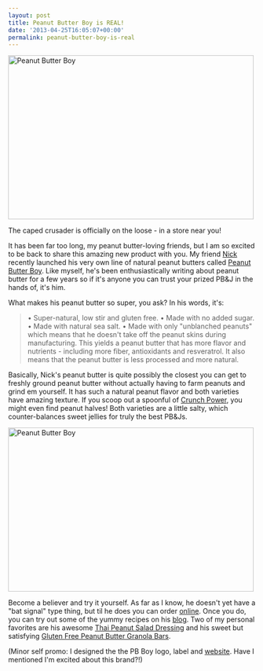 ```yaml
---
layout: post
title: Peanut Butter Boy is REAL!
date: '2013-04-25T16:05:07+00:00'
permalink: peanut-butter-boy-is-real
---
```

<a href="http://www.flickr.com/photos/kstar810/8681849910/" title="Peanut Butter Boy by kstar810, on Flickr"><img src="http://farm9.staticflickr.com/8115/8681849910_69ee9c7612.jpg" width="500" height="334" alt="Peanut Butter Boy"></a>

The caped crusader is officially on the loose - in a store near you!

It has been far too long, my peanut butter-loving friends, but I am so excited to be back to share this amazing new product with you. My friend <a href="http://www.peanutbutterboy.com/">Nick</a> recently launched his very own line of natural peanut butters called <a href="http://store.peanutbutterboy.com/">Peanut Butter Boy</a>. Like myself, he's been enthusiastically writing about peanut butter for a few years so if it's anyone you can trust your prized PB&J in the hands of, it's him.

What makes his peanut butter so super, you ask? In his words, it's:

<blockquote>• Super-natural, low stir and gluten free.
• Made with no added sugar.
• Made with natural sea salt.
• Made with only "unblanched peanuts" which means that he doesn't take off the peanut skins during manufacturing. This yields a peanut butter that has more flavor and nutrients - including more fiber, antioxidants and resveratrol. It also means that the peanut butter is less processed and more natural.</blockquote>

Basically, Nick's peanut butter is quite possibly the closest you can get to freshly ground peanut butter without actually having to farm peanuts and grind em yourself. It has such a natural peanut flavor and both varieties have amazing texture. If you scoop out a spoonful of <a href="http://store.peanutbutterboy.com/products/crunch-power">Crunch Power</a>, you might even find peanut halves! Both varieties are a little salty, which counter-balances sweet jellies for truly the best PB&Js.

<a href="http://www.flickr.com/photos/kstar810/8681849830/" title="Peanut Butter Boy by kstar810, on Flickr"><img src="http://farm9.staticflickr.com/8391/8681849830_3f5c419edd.jpg" width="500" height="334" alt="Peanut Butter Boy"></a>

Become a believer and try it yourself. As far as I know, he doesn't yet have a "bat signal" type thing, but til he does you can order <a href="http://store.peanutbutterboy.com/">online</a>. Once you do, you can try out some of the yummy recipes on his <a href="http://www.peanutbutterboy.com/">blog</a>. Two of my personal favorites are his awesome <a href="http://www.peanutbutterboy.com/asian-peanut-sauce-dressing/">Thai Peanut Salad Dressing</a> and his sweet but satisfying <a href="http://www.peanutbutterboy.com/gluten-free-peanut-butter-granola-bars/">Gluten Free Peanut Butter Granola Bars</a>.

(Minor self promo: I designed the the PB Boy logo, label and <a href="http://store.peanutbutterboy.com/">website</a>. Have I mentioned I'm excited about this brand?!)
